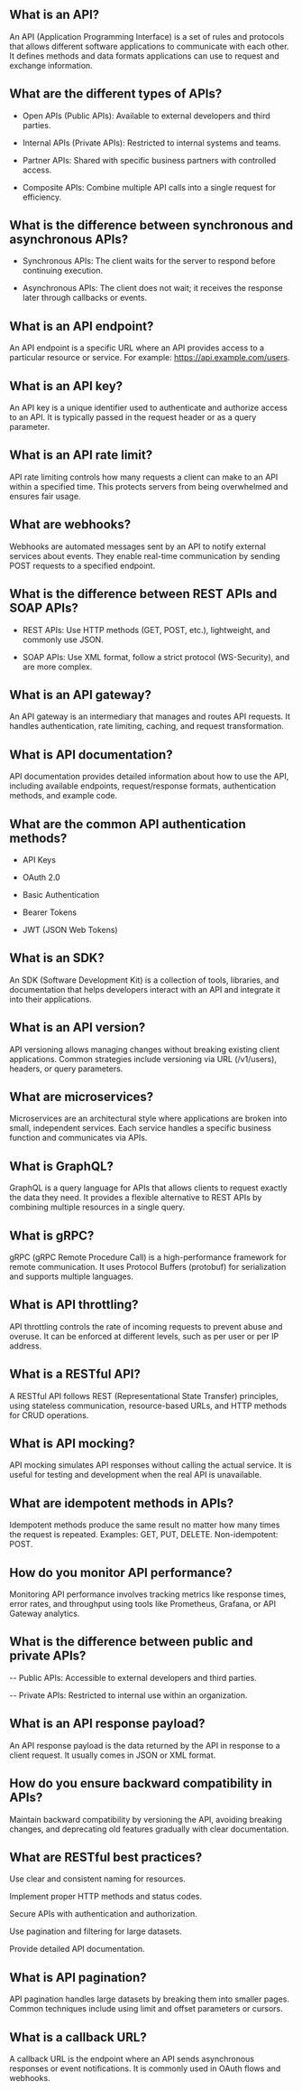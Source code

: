 ## What is an API?

An API (Application Programming Interface) is a set of rules and protocols that allows different software applications to communicate with each other. It defines methods and data formats applications can use to request and exchange information.

## What are the different types of APIs?

- Open APIs (Public APIs): Available to external developers and third parties.

- Internal APIs (Private APIs): Restricted to internal systems and teams.

- Partner APIs: Shared with specific business partners with controlled access.

- Composite APIs: Combine multiple API calls into a single request for efficiency.

## What is the difference between synchronous and asynchronous APIs?

- Synchronous APIs: The client waits for the server to respond before continuing execution.

- Asynchronous APIs: The client does not wait; it receives the response later through callbacks or events.

## What is an API endpoint?

An API endpoint is a specific URL where an API provides access to a particular resource or service.
For example: https://api.example.com/users.

## What is an API key?

An API key is a unique identifier used to authenticate and authorize access to an API.
It is typically passed in the request header or as a query parameter.

## What is an API rate limit?

API rate limiting controls how many requests a client can make to an API within a specified time.
This protects servers from being overwhelmed and ensures fair usage.

## What are webhooks?

Webhooks are automated messages sent by an API to notify external services about events.
They enable real-time communication by sending POST requests to a specified endpoint.

## What is the difference between REST APIs and SOAP APIs?

- REST APIs: Use HTTP methods (GET, POST, etc.), lightweight, and commonly use JSON.

- SOAP APIs: Use XML format, follow a strict protocol (WS-Security), and are more complex.

## What is an API gateway?

An API gateway is an intermediary that manages and routes API requests.
It handles authentication, rate limiting, caching, and request transformation.

## What is API documentation?

API documentation provides detailed information about how to use the API, including available endpoints, request/response formats, authentication methods, and example code.

## What are the common API authentication methods?

- API Keys

- OAuth 2.0

- Basic Authentication

- Bearer Tokens

- JWT (JSON Web Tokens)

## What is an SDK?

An SDK (Software Development Kit) is a collection of tools, libraries, and documentation that helps developers interact with an API and integrate it into their applications.

## What is an API version?

API versioning allows managing changes without breaking existing client applications. Common strategies include versioning via URL (/v1/users), headers, or query parameters.

## What are microservices?

Microservices are an architectural style where applications are broken into small, independent services.
Each service handles a specific business function and communicates via APIs.

## What is GraphQL?

GraphQL is a query language for APIs that allows clients to request exactly the data they need.
It provides a flexible alternative to REST APIs by combining multiple resources in a single query.

## What is gRPC?

gRPC (gRPC Remote Procedure Call) is a high-performance framework for remote communication.
It uses Protocol Buffers (protobuf) for serialization and supports multiple languages.

## What is API throttling?

API throttling controls the rate of incoming requests to prevent abuse and overuse.
It can be enforced at different levels, such as per user or per IP address.

## What is a RESTful API?

A RESTful API follows REST (Representational State Transfer) principles, using stateless communication, resource-based URLs, and HTTP methods for CRUD operations.

## What is API mocking?

API mocking simulates API responses without calling the actual service.
It is useful for testing and development when the real API is unavailable.

## What are idempotent methods in APIs?

Idempotent methods produce the same result no matter how many times the request is repeated. Examples: GET, PUT, DELETE. Non-idempotent: POST.

## How do you monitor API performance?

Monitoring API performance involves tracking metrics like response times, error rates, and throughput using tools like Prometheus, Grafana, or API Gateway analytics.

## What is the difference between public and private APIs?

-- Public APIs: Accessible to external developers and third parties.

-- Private APIs: Restricted to internal use within an organization.

## What is an API response payload?

An API response payload is the data returned by the API in response to a client request.
It usually comes in JSON or XML format.

## How do you ensure backward compatibility in APIs?

Maintain backward compatibility by versioning the API, avoiding breaking changes,
and deprecating old features gradually with clear documentation.

## What are RESTful best practices?

Use clear and consistent naming for resources.

Implement proper HTTP methods and status codes.

Secure APIs with authentication and authorization.

Use pagination and filtering for large datasets.

Provide detailed API documentation.

## What is API pagination?

API pagination handles large datasets by breaking them into smaller pages.
Common techniques include using limit and offset parameters or cursors.

## What is a callback URL?

A callback URL is the endpoint where an API sends asynchronous responses or event notifications.
It is commonly used in OAuth flows and webhooks.
